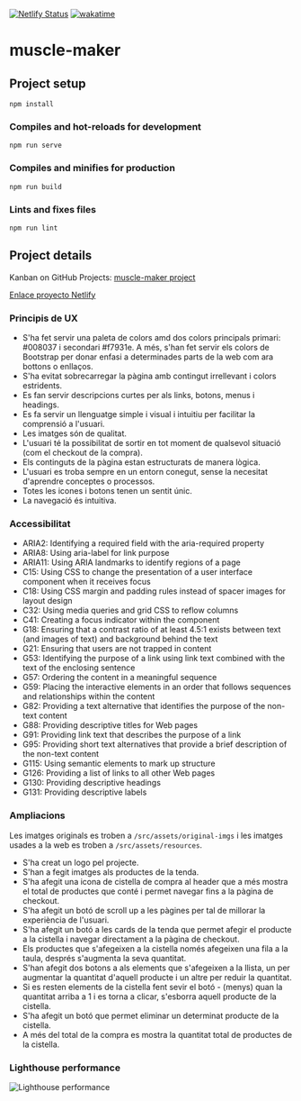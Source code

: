 [![Netlify Status](https://api.netlify.com/api/v1/badges/f9582bd0-2b4f-4bc5-8bee-ae0c14537f8d/deploy-status)](https://app.netlify.com/sites/unruffled-hodgkin-c0b498/deploys)
[![wakatime](https://wakatime.com/badge/user/0314f862-a840-4097-a5f5-e3b2f2c099f9/project/a65a55ac-aecb-4bcf-9838-39ac473b0ceb.svg)](https://wakatime.com/badge/user/0314f862-a840-4097-a5f5-e3b2f2c099f9/project/a65a55ac-aecb-4bcf-9838-39ac473b0ceb)
# muscle-maker

## Project setup

```
npm install
```

### Compiles and hot-reloads for development

```
npm run serve
```

### Compiles and minifies for production

```
npm run build
```

### Lints and fixes files

```
npm run lint
```

## Project details

Kanban on GitHub Projects: [muscle-maker project](https://github.com/victoriapelaez/muscle-maker/projects/1)

[Enlace proyecto Netlify](https://unruffled-hodgkin-c0b498.netlify.app/)

### Principis de UX

- S'ha fet servir una paleta de colors amd dos colors principals primari: #008037 i secondari #f7931e. A més, s'han fet servir els colors de Bootstrap per donar enfasi a determinades parts de la web com ara bottons o enllaços.
- S'ha evitat sobrecarregar la pàgina amb contingut irrellevant i colors estridents.
- Es fan servir descripcions curtes per als links, botons, menus i headings.
- Es fa servir un llenguatge simple i visual i intuitiu per facilitar la comprensió a l'usuari.
- Les imatges són de qualitat.
- L'usuari té la possibilitat de sortir en tot moment de qualsevol situació (com el checkout de la compra).
- Els continguts de la pàgina estan estructurats de manera lògica.
- L'usuari es troba sempre en un entorn conegut, sense la necesitat d'aprendre conceptes o processos.
- Totes les icones i botons tenen un sentit únic.
- La navegació és intuitiva.

### Accessibilitat

- ARIA2: Identifying a required field with the aria-required property
- ARIA8: Using aria-label for link purpose
- ARIA11: Using ARIA landmarks to identify regions of a page
- C15: Using CSS to change the presentation of a user interface component when it receives focus
- C18: Using CSS margin and padding rules instead of spacer images for layout design
- C32: Using media queries and grid CSS to reflow columns
- C41: Creating a focus indicator within the component
- G18: Ensuring that a contrast ratio of at least 4.5:1 exists between text (and images of text) and background behind the text
- G21: Ensuring that users are not trapped in content
- G53: Identifying the purpose of a link using link text combined with the text of the enclosing sentence
- G57: Ordering the content in a meaningful sequence
- G59: Placing the interactive elements in an order that follows sequences and relationships within the content
- G82: Providing a text alternative that identifies the purpose of the non-text content
- G88: Providing descriptive titles for Web pages
- G91: Providing link text that describes the purpose of a link
- G95: Providing short text alternatives that provide a brief description of the non-text content
- G115: Using semantic elements to mark up structure
- G126: Providing a list of links to all other Web pages
- G130: Providing descriptive headings
- G131: Providing descriptive labels

### Ampliacions

Les imatges originals es troben a `/src/assets/original-imgs` i les imatges usades a la web es troben a `/src/assets/resources`.

- S'ha creat un logo pel projecte.
- S'han a fegit imatges als productes de la tenda.
- S'ha afegit una icona de cistella de compra al header que a més mostra el total de productes que conté i permet navegar fins a la pàgina de checkout.
- S'ha afegit un botó de scroll up a les pàgines per tal de millorar la experiència de l'usuari.
- S'ha afegit un botó a les cards de la tenda que permet afegir el producte a la cistella i navegar directament a la pàgina de checkout.
- Els productes que s'afegeixen a la cistella només afegeixen una fila a la taula, després s'augmenta la seva quantitat.
- S'han afegit dos botons a als elements que s'afegeixen a la llista, un per augmentar la quantitat d'aquell producte i un altre per reduir la quantitat.
- Si es resten elements de la cistella fent sevir el botó - (menys) quan la quantitat arriba a 1 i es torna a clicar, s'esborra aquell producte de la cistella.
- S'ha afegit un botó que permet eliminar un determinat producte de la cistella.
- A més del total de la compra es mostra la quantitat total de productes de la cistella.

### Lighthouse performance

![Lighthouse performance](/src/assets/performance.png)
